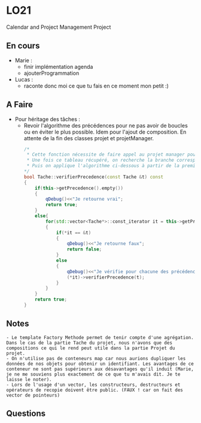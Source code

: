 # LO21
Calendar and Project Management Project

## En cours
* Marie :
	* finir implémentation agenda
	* ajouterProgrammation
* Lucas :
	* raconte donc moi ce que tu fais en ce moment mon petit :)
## A Faire
* Pour héritage des tâches :
	* Revoir l'algorithme des précédences pour ne pas avoir de boucles ou en éviter le plus possible. Idem pour l'ajout de composition. 
		En attente de la fin des classes projet et projetManager.
		```C++
		/*
		 * Cette fonction nécessite de faire appel au projet manager pour récupérer le tableau de taches du projet correspondant.
		 * Une fois ce tableau récupéré, on recherche la branche correspondante à la tache où l'on veut ajouter une précédence.
		 * Puis on applique l'algorithme ci-dessous à partir de la première tache de la branche correspondante
		*/
		bool Tache::verifierPrecedence(const Tache &t) const
		{
		    if(this->getPrecedence().empty())
		    {
		        qDebug()<<"Je retourne vrai";
		        return true;
		    }
		    else{
		        for(std::vector<Tache*>::const_iterator it = this->getPrecedence().begin(); it != this->getPrecedence().end(); ++it)
		        {
		            if(*it == &t)
		            {
		                qDebug()<<"Je retourne faux";
		                return false;
		            }
		            else
		            {
		                qDebug()<<"Je vérifie pour chacune des précédences";
		                (*it)->verifierPrecedence(t);
		            }
		        }
		    }
		    return true;
		}
		
## Notes
	- Le template Factory Methode permet de tenir compte d'une agrégation. Dans le cas de la partie Tache du projet, nous n'avons que des compositions ce qui le rend peut utile dans la partie Projet du projet.
	- On n'utilise pas de conteneurs map car nous aurions dupliquer les données de nos objets pour obtenir un identifiant. Les avantages de ce conteneur ne sont pas supérieurs aux désavantages qu'il induit (Marie, je ne me souviens plus exactement de ce que tu m'avais dit. Je te laisse le noter).
	- Lors de l'usage d'un vector, les constructeurs, destructeurs et opérateurs de recopie doivent être public. (FAUX ! car on fait des vector de pointeurs)

## Questions
